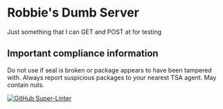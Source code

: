 # Robbie's Dumb Server
Just something that I can GET and POST at for testing

## Important compliance information
Do not use if seal is broken or package appears to have been tampered with. Always report suspicious packages to your nearest TSA agent. May contain nuts.

[![GitHub Super-Linter](https://github.com/RobbieNesmith/robbies-dumb-server/workflows/Lint%20Code%20Base/badge.svg)](https://github.com/marketplace/actions/super-linter)

